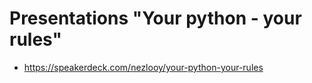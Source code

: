 # Presentations "Your python - your rules"

- https://speakerdeck.com/nezlooy/your-python-your-rules
